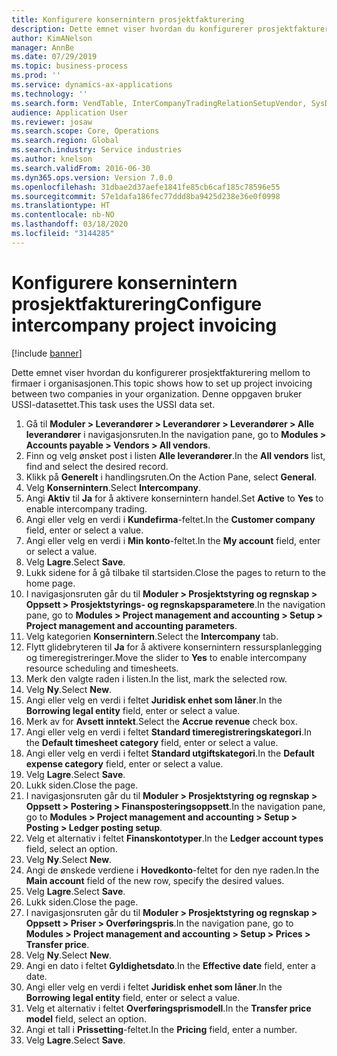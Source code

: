 ```yaml
---
title: Konfigurere konsernintern prosjektfakturering
description: Dette emnet viser hvordan du konfigurerer prosjektfakturering mellom to firmaer i organisasjonen.
author: KimANelson
manager: AnnBe
ms.date: 07/29/2019
ms.topic: business-process
ms.prod: ''
ms.service: dynamics-ax-applications
ms.technology: ''
ms.search.form: VendTable, InterCompanyTradingRelationSetupVendor, SysDataAreaSelectLookup, ProjParameters, ProjPosting, ProjTransferPrice
audience: Application User
ms.reviewer: josaw
ms.search.scope: Core, Operations
ms.search.region: Global
ms.search.industry: Service industries
ms.author: knelson
ms.search.validFrom: 2016-06-30
ms.dyn365.ops.version: Version 7.0.0
ms.openlocfilehash: 31dbae2d37aefe1841fe85cb6caf185c78596e55
ms.sourcegitcommit: 57e1dafa186fec77ddd8ba9425d238e36e0f0998
ms.translationtype: HT
ms.contentlocale: nb-NO
ms.lasthandoff: 03/18/2020
ms.locfileid: "3144285"
---
```

# <a name="configure-intercompany-project-invoicing"></a><span data-ttu-id="b0943-103">Konfigurere konsernintern prosjektfakturering</span><span class="sxs-lookup"><span data-stu-id="b0943-103">Configure intercompany project invoicing</span></span>

[!include [banner](../../includes/banner.md)]

<span data-ttu-id="b0943-104">Dette emnet viser hvordan du konfigurerer prosjektfakturering mellom to firmaer i organisasjonen.</span><span class="sxs-lookup"><span data-stu-id="b0943-104">This topic shows how to set up project invoicing between two companies in your organization.</span></span> <span data-ttu-id="b0943-105">Denne oppgaven bruker USSI-datasettet.</span><span class="sxs-lookup"><span data-stu-id="b0943-105">This task uses the USSI data set.</span></span>

1. <span data-ttu-id="b0943-106">Gå til **Moduler > Leverandører > Leverandører > Leverandører > Alle leverandører** i navigasjonsruten.</span><span class="sxs-lookup"><span data-stu-id="b0943-106">In the navigation pane, go to **Modules > Accounts payable > Vendors > All vendors**.</span></span>
2. <span data-ttu-id="b0943-107">Finn og velg ønsket post i listen **Alle leverandører**.</span><span class="sxs-lookup"><span data-stu-id="b0943-107">In the **All vendors** list, find and select the desired record.</span></span>
3. <span data-ttu-id="b0943-108">Klikk på **Generelt** i handlingsruten.</span><span class="sxs-lookup"><span data-stu-id="b0943-108">On the Action Pane, select **General**.</span></span>
4. <span data-ttu-id="b0943-109">Velg **Konsernintern**.</span><span class="sxs-lookup"><span data-stu-id="b0943-109">Select **Intercompany**.</span></span>
5. <span data-ttu-id="b0943-110">Angi **Aktiv** til **Ja** for å aktivere konsernintern handel.</span><span class="sxs-lookup"><span data-stu-id="b0943-110">Set **Active** to **Yes** to enable intercompany trading.</span></span>
6. <span data-ttu-id="b0943-111">Angi eller velg en verdi i **Kundefirma**-feltet.</span><span class="sxs-lookup"><span data-stu-id="b0943-111">In the **Customer company** field, enter or select a value.</span></span>
7. <span data-ttu-id="b0943-112">Angi eller velg en verdi i **Min konto**-feltet.</span><span class="sxs-lookup"><span data-stu-id="b0943-112">In the **My account** field, enter or select a value.</span></span>
8. <span data-ttu-id="b0943-113">Velg **Lagre**.</span><span class="sxs-lookup"><span data-stu-id="b0943-113">Select **Save**.</span></span>
9. <span data-ttu-id="b0943-114">Lukk sidene for å gå tilbake til startsiden.</span><span class="sxs-lookup"><span data-stu-id="b0943-114">Close the pages to return to the home page.</span></span>
10. <span data-ttu-id="b0943-115">I navigasjonsruten går du til **Moduler > Prosjektstyring og regnskap > Oppsett > Prosjektstyrings- og regnskapsparametere**.</span><span class="sxs-lookup"><span data-stu-id="b0943-115">In the navigation pane, go to **Modules > Project management and accounting > Setup > Project management and accounting parameters**.</span></span>
11. <span data-ttu-id="b0943-116">Velg kategorien **Konsernintern**.</span><span class="sxs-lookup"><span data-stu-id="b0943-116">Select the **Intercompany** tab.</span></span>
12. <span data-ttu-id="b0943-117">Flytt glidebryteren til **Ja** for å aktivere konsernintern ressursplanlegging og timeregistreringer.</span><span class="sxs-lookup"><span data-stu-id="b0943-117">Move the slider to **Yes** to enable intercompany resource scheduling and timesheets.</span></span>
13. <span data-ttu-id="b0943-118">Merk den valgte raden i listen.</span><span class="sxs-lookup"><span data-stu-id="b0943-118">In the list, mark the selected row.</span></span>
14. <span data-ttu-id="b0943-119">Velg **Ny**.</span><span class="sxs-lookup"><span data-stu-id="b0943-119">Select **New**.</span></span>
15. <span data-ttu-id="b0943-120">Angi eller velg en verdi i feltet **Juridisk enhet som låner**.</span><span class="sxs-lookup"><span data-stu-id="b0943-120">In the **Borrowing legal entity** field, enter or select a value.</span></span>
16. <span data-ttu-id="b0943-121">Merk av for **Avsett inntekt**.</span><span class="sxs-lookup"><span data-stu-id="b0943-121">Select the **Accrue revenue** check box.</span></span>
17. <span data-ttu-id="b0943-122">Angi eller velg en verdi i feltet **Standard timeregistreringskategori**.</span><span class="sxs-lookup"><span data-stu-id="b0943-122">In the **Default timesheet category** field, enter or select a value.</span></span>
18. <span data-ttu-id="b0943-123">Angi eller velg en verdi i feltet **Standard utgiftskategori**.</span><span class="sxs-lookup"><span data-stu-id="b0943-123">In the **Default expense category** field, enter or select a value.</span></span>
19. <span data-ttu-id="b0943-124">Velg **Lagre**.</span><span class="sxs-lookup"><span data-stu-id="b0943-124">Select **Save**.</span></span>
20. <span data-ttu-id="b0943-125">Lukk siden.</span><span class="sxs-lookup"><span data-stu-id="b0943-125">Close the page.</span></span>
21. <span data-ttu-id="b0943-126">I navigasjonsruten går du til **Moduler > Prosjektstyring og regnskap > Oppsett > Postering > Finansposteringsoppsett**.</span><span class="sxs-lookup"><span data-stu-id="b0943-126">In the navigation pane, go to **Modules > Project management and accounting > Setup > Posting > Ledger posting setup**.</span></span>
22. <span data-ttu-id="b0943-127">Velg et alternativ i feltet **Finanskontotyper**.</span><span class="sxs-lookup"><span data-stu-id="b0943-127">In the **Ledger account types** field, select an option.</span></span>
23. <span data-ttu-id="b0943-128">Velg **Ny**.</span><span class="sxs-lookup"><span data-stu-id="b0943-128">Select **New**.</span></span>
24. <span data-ttu-id="b0943-129">Angi de ønskede verdiene i **Hovedkonto**-feltet for den nye raden.</span><span class="sxs-lookup"><span data-stu-id="b0943-129">In the **Main account** field of the new row, specify the desired values.</span></span>
25. <span data-ttu-id="b0943-130">Velg **Lagre**.</span><span class="sxs-lookup"><span data-stu-id="b0943-130">Select **Save**.</span></span>
26. <span data-ttu-id="b0943-131">Lukk siden.</span><span class="sxs-lookup"><span data-stu-id="b0943-131">Close the page.</span></span>
27. <span data-ttu-id="b0943-132">I navigasjonsruten går du til **Moduler > Prosjektstyring og regnskap > Oppsett > Priser > Overføringspris**.</span><span class="sxs-lookup"><span data-stu-id="b0943-132">In the navigation pane, go to **Modules > Project management and accounting > Setup > Prices > Transfer price**.</span></span>
28. <span data-ttu-id="b0943-133">Velg **Ny**.</span><span class="sxs-lookup"><span data-stu-id="b0943-133">Select **New**.</span></span>
29. <span data-ttu-id="b0943-134">Angi en dato i feltet **Gyldighetsdato**.</span><span class="sxs-lookup"><span data-stu-id="b0943-134">In the **Effective date** field, enter a date.</span></span>
30. <span data-ttu-id="b0943-135">Angi eller velg en verdi i feltet **Juridisk enhet som låner**.</span><span class="sxs-lookup"><span data-stu-id="b0943-135">In the **Borrowing legal entity** field, enter or select a value.</span></span>
31. <span data-ttu-id="b0943-136">Velg et alternativ i feltet **Overføringsprismodell**.</span><span class="sxs-lookup"><span data-stu-id="b0943-136">In the **Transfer price model** field, select an option.</span></span>
32. <span data-ttu-id="b0943-137">Angi et tall i **Prissetting**-feltet.</span><span class="sxs-lookup"><span data-stu-id="b0943-137">In the **Pricing** field, enter a number.</span></span>
33. <span data-ttu-id="b0943-138">Velg **Lagre**.</span><span class="sxs-lookup"><span data-stu-id="b0943-138">Select **Save**.</span></span>

